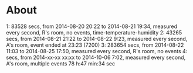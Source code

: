 # About

1:  83528 secs, from 2014-08-20 20:22 to 2014-08-21 19:34, measured every second, R's room, no events, time-temperature-humidity
2:  43265 secs, from 2014-08-21 21:22 to 2014-08-22  9:23, measured every second, A's room, event ended at 23:23 (7200)
3: 283654 secs, from 2014-08-22 11:03 to 2014-08-25 17:50, measured every second, R's room, no events
4:        secs, from 2014-xx-xx xx:xx to 2014-10-06  7:02, measured every second, A's room, multiple events
78 h:47 min:34 sec
